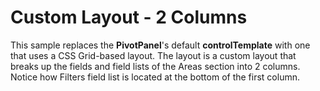 Custom Layout - 2 Columns
=================================

This sample replaces the **PivotPanel**'s default **controlTemplate** with one that uses a CSS Grid-based layout. The layout is a custom layout that breaks up the fields and field lists of the Areas section into 2 columns. Notice how Filters field list is located at the bottom of the first column.